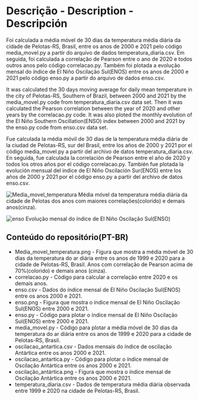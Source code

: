 # Descrição - Description - Descripción
Foi calculada a média móvel de 30 dias da temperatura média diária da cidade de Pelotas-RS, Brasil, entre os anos de 2000 e 2021 pelo código media_movel.py
a partir do arquivo de dados temperatura_diaria.csv. Em seguida, foi calculada a correlação de Pearson entre o ano de 2020 e todos outros anos pelo código
correlacao.py. Também foi plotada a evolução mensal do índice de El Niño Oscilação Sul(ENOS) entre os anos de 2000 e 2021 pelo código enso.py a partir do arquivo de dados enso.csv.  

It was calculated the 30 days moving average for daily mean temperature in the city of Pelotas-RS, Southern of Brazil, between 2000 and 2021 by the
media_movel.py code from temperatura_diaria.csv data set. Then it was calculated the Pearson correlation between the year of 2020 and other years by the
correlacao.py code. It was also ploted the monthly evolution of the El Niño Southern Oscillation(ENSO) index between 2000 and 2021 by the enso.py code from
enso.csv data set. 

Fue calculada la média móvil de 30 dias de la temperatura média diária de la ciudad de Pelotas-RS, sur del Brasil, entre los años de 2000 y 2021 por el
código media_movel.py a partir del archivo de datos temperatura_diaria.csv. En seguida, fue calculada la correlación de Pearson entre el año de 2020 y
todos los otros años por el código correlacao.py. También fue plotada la evolución mensual del indice de El Niño Oscilación Sur(ENOS) entre los años de
2000 y 2021 por el código enso.py a partir del archivo de datos enso.csv. 

![Media_movel_temperatura](https://user-images.githubusercontent.com/80546143/167489446-c5f62fd5-a867-439f-af57-249b6b6b042d.png)
Média móvel da temperatura média diária da cidade de Pelotas dos anos com maiores correlações(colorido) e demais anos(cinza).

![enso](https://user-images.githubusercontent.com/80546143/155849220-3a01d92f-a002-4dc9-886a-8c21a81f7684.png)
Evolução mensal do índice de El Niño Oscilação Sul(ENSO)

## Conteúdo do repositório(PT-BR)
+ Media_movel_temperatura.png - Figura que mostra a média móvel de 30 dias da temperatura do ar diária entre os anos de 1999 e 2020 para a cidade de Pelotas-RS, Brasil. Anos com correlação de Pearson acima de 70%(colorido) e demais anos (cinza).
+ correlacao.py - Código para calcular a correlação entre 2020 e os demais anos.
+ enso.csv - Dados do índice mensal de El Niño Oscilação Sul(ENOS) entre os anos 2000 e 2021.
+ enso.png - Figura que mostra o índice mensal de El Niño Oscilação Sul(ENOS) entre 2000 e 2021.
+ enso.py - Código para plotar o índice mensal de El Niño Oscilação Sul(ENOS) entre 2000 e 2021.
+ media_movel.py - Código para plotar a média móvel de 30 dias da temperatura do ar diária entre os anos de 1999 e 2020 para a cidade de Pelotas-RS, Brasil.
+ oscilacao_antartica.csv - Dados mensais do índice de oscilação Antártica entre os anos 2000 e 2021.
+ oscilacao_antartica.py - Código para plotar o índice mensal de Oscilação Antártica entre os anos 2000 e 2021.
+ oscilação_antártica.png - Figura que mostra o índice mensal de Oscilação Antártica entre os anos 2000 e 2021.
+ temperatura_diaria.csv - Dados de temperatura média diária observada entre 1999 e 2020 na cidade de Pelotas-RS, Brasil.
